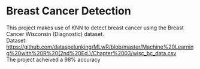 # Breast Cancer Detection

This project makes use of KNN to detect breast cancer using the Breast Cancer Wisconsin (Diagnostic) dataset.
<br>
Dataset: https://github.com/dataspelunking/MLwR/blob/master/Machine%20Learning%20with%20R%20(2nd%20Ed.)/Chapter%2003/wisc_bc_data.csv
<br>
The project acheived a 98% accuracy
